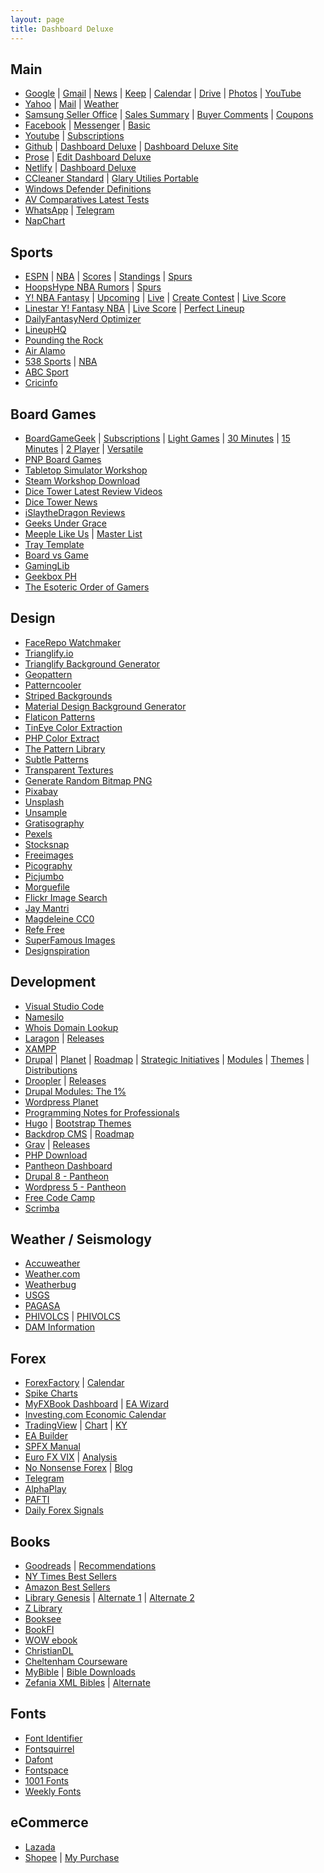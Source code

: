 ```yaml
---
layout: page
title: Dashboard Deluxe
---
```

<div class="container">
  <div class="row">
    <div class="col">
      <h2 id="main">Main</h2>
      <ul>
        <li><a href="http://google.com">Google</a> | <a href="http://gmail.com">Gmail</a> | <a href="http://news.google.com/?hl=en-PH&amp;gl=PH&amp;ceid=PH:en">News</a> |  <a href="http://keep.google.com/">Keep</a> | <a href="http://calendar.google.com">Calendar</a> | <a href="http://drive.google.com">Drive</a> | <a href="http://photos.google.com">Photos</a> | <a href="https://www.youtube.com/feed/subscriptions">YouTube</a></li>
        <li><a href="http://mail.yahoo.com">Yahoo</a> |  <a href="http://mail.yahoo.com">Mail</a> | <a href="http://yahoo.com/news/weather/philippines/pasig/pasig-1187115">Weather</a></li>
        <li><a href="http://seller.samsungapps.com">Samsung Seller Office</a> | <a href="http://seller.samsungapps.com/accounting/accountingList.as">Sales Summary</a> | <a href="http://seller.samsungapps.com/comment/getCommentList.as">Buyer Comments</a> | <a href="http://seller.samsungapps.com/product/promotion/promotioncoupon.as">Coupons</a></li>
        <li><a href="https://facebook.com/">Facebook</a> | <a href="https://facebook.com/messages">Messenger</a> | <a href="http://mbasic.facebook.com">Basic</a></li>
        <li><a href="https://www.youtube.com/">Youtube</a> | <a href="https://www.youtube.com/feed/subscriptions">Subscriptions</a></li>
        <li><a href="http://github.com">Github</a> | <a href="http://github.com/dashboarddeluxe/">Dashboard Deluxe</a> | <a href="http://github.com/dashboarddeluxe/dashboarddeluxe.github.io">Dashboard Deluxe Site</a></li>
        <li><a href="http://prose.io">Prose</a> | <a href="http://prose.io/#dashboarddeluxe/dashboarddeluxe.github.io/edit/master/index.md">Edit Dashboard Deluxe</a></li>
        <li><a href="http://app.netlify.com/">Netlify</a> | <a href="http://dashboarddeluxe.netlify.com">Dashboard Deluxe</a></li>
        <li><a href="https://www.ccleaner.com/ccleaner/download/standard">CCleaner Standard</a> | <a href="http://download.glarysoft.com/guportable.zip">Glary Utilies Portable</a></li>
        <li><a href="https://www.microsoft.com/en-us/wdsi/definitions">Windows Defender Definitions</a></li>
        <li><a href="https://www.av-comparatives.org/latest-tests/">AV Comparatives Latest Tests</a></li>
        <li><a href="https://web.whatsapp.com/">WhatsApp</a> | <a href="https://web.telegram.org/">Telegram</a></li>
        <li><a href="https://napchart.com/app">NapChart</a></li>
      </ul>
      <h2 id="sports">Sports</h2>
      <ul>
        <li><a href="http://global.espn.com/?src=com">ESPN</a> | <a href="http://espn.com/nba">NBA</a> | <a href="http://www.espn.com/nba/scoreboard">Scores</a> | <a href="http://www.espn.com/nba/standings">Standings</a> | <a href="http://www.espn.com/nba/team/_/name/sa/san-antonio-spurs">Spurs</a></li>
        <li><a href="http://hoopshype.com/rumors">HoopsHype NBA Rumors</a> | <a href="http://hoopshype.com/team/san-antonio-spurs/">Spurs</a></li>
        <li><a href="http://sports.yahoo.com/dailyfantasy">Y! NBA Fantasy</a> | <a href="http://sports.yahoo.com/dailyfantasy/contests/upcoming">Upcoming</a> | <a href="http://sports.yahoo.com/dailyfantasy/contests/live">Live</a> | <a href="http://sports.yahoo.com/dailyfantasy/contest/create">Create Contest</a> | <a href="http://sports.yahoo.com/dailyfantasy/research/live">Live Score</a></li>
        <li><a href="http://www.linestarapp.com/DailyDashboard/Sport/NBA/Site/Yahoo">Linestar Y! Fantasy NBA</a> | <a href="http://www.linestarapp.com/LiveScoring/Sport/NBA/Site/Yahoo">Live Score</a> | <a href="http://www.linestarapp.com/Perfect/Sport/NBA/Site/Yahoo">Perfect Lineup</a></li>
        <li><a href="http://dailyfantasynerd.com/optimizer/yahoo/nba">DailyFantasyNerd Optimizer</a></li>
        <li><a href="https://rotogrinders.com/lineuphq/nba?site=yahoo">LineupHQ</a></li>
        <li><a href="http://www.poundingtherock.com/">Pounding the Rock</a></li>
        <li><a href="https://airalamo.com/">Air Alamo</a></li>
        <li><a href="http://fivethirtyeight.com/sports/">538 Sports</a> | <a href="http://fivethirtyeight.com/tag/nba/">NBA</a></li>
        <li><a href="http://abc.net.au/news/sport/">ABC Sport</a></li>
        <li><a href="http://espncricinfo.com/?edition-view=espncricinfo-en-au&amp;set=true">Cricinfo</a></li>
      </ul>
      <h2 id="boardgames">Board Games</h2>
      <ul>
        <li><a href="http://boardgamegeek.com">BoardGameGeek</a> | <a href="http://boardgamegeek.com/subscriptions">Subscriptions</a> | <a href="https://boardgamegeek.com/search/boardgame?sort=rank&amp;advsearch=1&amp;q=&amp;include%5Bdesignerid%5D=&amp;include%5Bpublisherid%5D=&amp;geekitemname=&amp;range%5Byearpublished%5D%5Bmin%5D=&amp;range%5Byearpublished%5D%5Bmax%5D=&amp;range%5Bminage%5D%5Bmax%5D=&amp;range%5Bnumvoters%5D%5Bmin%5D=&amp;range%5Bnumweights%5D%5Bmin%5D=&amp;range%5Bminplayers%5D%5Bmax%5D=&amp;range%5Bmaxplayers%5D%5Bmin%5D=&amp;range%5Bleastplaytime%5D%5Bmin%5D=&amp;range%5Bplaytime%5D%5Bmax%5D=&amp;floatrange%5Bavgrating%5D%5Bmin%5D=&amp;floatrange%5Bavgrating%5D%5Bmax%5D=&amp;floatrange%5Bavgweight%5D%5Bmin%5D=1&amp;floatrange%5Bavgweight%5D%5Bmax%5D=2&amp;colfiltertype=&amp;searchuser=jorap&amp;playerrangetype=normal&amp;B1=Submit">Light Games</a> | <a href="https://boardgamegeek.com/search/boardgame?sort=rank&amp;advsearch=1&amp;q=&amp;include%5Bdesignerid%5D=&amp;include%5Bpublisherid%5D=&amp;geekitemname=&amp;range%5Byearpublished%5D%5Bmin%5D=&amp;range%5Byearpublished%5D%5Bmax%5D=&amp;range%5Bminage%5D%5Bmax%5D=&amp;range%5Bnumvoters%5D%5Bmin%5D=&amp;range%5Bnumweights%5D%5Bmin%5D=&amp;range%5Bminplayers%5D%5Bmax%5D=&amp;range%5Bmaxplayers%5D%5Bmin%5D=&amp;range%5Bleastplaytime%5D%5Bmin%5D=&amp;range%5Bplaytime%5D%5Bmax%5D=30&amp;floatrange%5Bavgrating%5D%5Bmin%5D=&amp;floatrange%5Bavgrating%5D%5Bmax%5D=&amp;floatrange%5Bavgweight%5D%5Bmin%5D=1&amp;floatrange%5Bavgweight%5D%5Bmax%5D=2&amp;colfiltertype=&amp;searchuser=&amp;playerrangetype=normal&amp;B1=Submit">30 Minutes</a> | <a href="https://boardgamegeek.com/search/boardgame?sort=rank&amp;advsearch=1&amp;q=&amp;include%5Bdesignerid%5D=&amp;include%5Bpublisherid%5D=&amp;geekitemname=&amp;range%5Byearpublished%5D%5Bmin%5D=&amp;range%5Byearpublished%5D%5Bmax%5D=&amp;range%5Bminage%5D%5Bmax%5D=&amp;range%5Bnumvoters%5D%5Bmin%5D=&amp;range%5Bnumweights%5D%5Bmin%5D=&amp;range%5Bminplayers%5D%5Bmax%5D=&amp;range%5Bmaxplayers%5D%5Bmin%5D=&amp;range%5Bleastplaytime%5D%5Bmin%5D=&amp;range%5Bplaytime%5D%5Bmax%5D=15&amp;floatrange%5Bavgrating%5D%5Bmin%5D=&amp;floatrange%5Bavgrating%5D%5Bmax%5D=&amp;floatrange%5Bavgweight%5D%5Bmin%5D=1&amp;floatrange%5Bavgweight%5D%5Bmax%5D=2&amp;colfiltertype=&amp;searchuser=&amp;playerrangetype=normal&amp;B1=Submit">15 Minutes</a> | <a href="https://boardgamegeek.com/search/boardgame?sort=rank&amp;advsearch=1&amp;q=&amp;include%5Bdesignerid%5D=&amp;include%5Bpublisherid%5D=&amp;geekitemname=&amp;range%5Byearpublished%5D%5Bmin%5D=&amp;range%5Byearpublished%5D%5Bmax%5D=&amp;range%5Bminage%5D%5Bmax%5D=&amp;range%5Bnumvoters%5D%5Bmin%5D=&amp;range%5Bnumweights%5D%5Bmin%5D=&amp;range%5Bminplayers%5D%5Bmax%5D=2&amp;range%5Bmaxplayers%5D%5Bmin%5D=2&amp;range%5Bleastplaytime%5D%5Bmin%5D=&amp;range%5Bplaytime%5D%5Bmax%5D=&amp;floatrange%5Bavgrating%5D%5Bmin%5D=&amp;floatrange%5Bavgrating%5D%5Bmax%5D=&amp;floatrange%5Bavgweight%5D%5Bmin%5D=1&amp;floatrange%5Bavgweight%5D%5Bmax%5D=2&amp;colfiltertype=&amp;searchuser=&amp;playerrangetype=exclusive&amp;B1=Submit">2 Player</a> | <a href="https://boardgamegeek.com/search/boardgame?sort=rank&amp;advsearch=1&amp;q=&amp;include%5Bdesignerid%5D=&amp;include%5Bpublisherid%5D=&amp;geekitemname=&amp;range%5Byearpublished%5D%5Bmin%5D=&amp;range%5Byearpublished%5D%5Bmax%5D=&amp;range%5Bminage%5D%5Bmax%5D=&amp;range%5Bnumvoters%5D%5Bmin%5D=&amp;range%5Bnumweights%5D%5Bmin%5D=&amp;range%5Bminplayers%5D%5Bmax%5D=2&amp;range%5Bmaxplayers%5D%5Bmin%5D=3&amp;range%5Bleastplaytime%5D%5Bmin%5D=&amp;range%5Bplaytime%5D%5Bmax%5D=&amp;floatrange%5Bavgrating%5D%5Bmin%5D=&amp;floatrange%5Bavgrating%5D%5Bmax%5D=&amp;floatrange%5Bavgweight%5D%5Bmin%5D=1&amp;floatrange%5Bavgweight%5D%5Bmax%5D=2&amp;colfiltertype=&amp;searchuser=&amp;playerrangetype=normal&amp;B1=Submit">Versatile</a></li>
        <li><a href="http://www.boardgamer.ru/forum/index.php?action=unread">PNP Board Games</a></li>
        <li><a href="http://steamcommunity.com/app/286160/workshop/">Tabletop Simulator Workshop</a></li>
        <li><a href="http://steamworkshop.download">Steam Workshop Download</a></li>
        <li><a href="http://dicetower.com/board-game-videos?field_category_tid=5">Dice Tower Latest Review Videos</a></li>
        <li><a href="http://dicetowernews.com">Dice Tower News</a></li>
        <li><a href="http://islaythedragon.com/category/game-reviews/">iSlaytheDragon Reviews</a></li>
        <li><a href="http://www.geeksundergrace.com/tabletop/">Geeks Under Grace</a></li>
        <li><a href="http://meeplelikeus.co.uk/">Meeple Like Us</a> | <a href="http://meeplelikeus.co.uk/meeple-like-us-masterlist/">Master List</a></li>
        <li><a href="http://templatemaker.nl/index.php?template=matchbox&amp;source=dielines&amp;lang=en">Tray Template</a></li>
        <li><a href="http://boardvsgame.com">Board vs Game</a></li>
        <li><a href="http://www.gaminglib.com/collections/all?sort_by=created-descending">GamingLib</a></li>
        <li><a href="https://geekboxph.com/collections/new-arrival-1">Geekbox PH</a></li>
        <li><a href="http://www.orderofgamers.com/games/">The Esoteric Order of Gamers</a></li>
      </ul>
      <h2 id="design">Design</h2>
      <ul>
        <li><a href="http://facerepo.com/app/search/results?sortOrder=downloaded-most&amp;faceApp=watchmaker&amp;page=1">FaceRepo Watchmaker</a></li>
        <li><a href="http://trianglify.io/">Trianglify.io</a></li>
        <li><a href="http://alssndro.github.io/trianglify-background-generator/">Trianglify Background Generator</a></li>
        <li><a href="http://btmills.github.io/geopattern/geopattern.html">Geopattern</a></li>
        <li><a href="http://patterncooler.com/">Patterncooler</a></li>
        <li><a href="http://stripedbgs.com/">Striped Backgrounds</a></li>
        <li><a href="http://stringsistemas.com/materialgenerator.html">Material Design Background Generator</a></li>
        <li><a href="http://pattern.flaticon.com/">Flaticon Patterns</a></li>
        <li><a href="http://labs.tineye.com/color/">TinEye Color Extraction</a></li>
        <li><a href="http://www.coolphptools.com/color_extract">PHP Color Extract</a></li>
        <li><a href="http://thepatternlibrary.com/">The Pattern Library</a></li>
        <li><a href="http://www.toptal.com/designers/subtlepatterns/">Subtle Patterns</a></li>
        <li><a href="http://www.transparenttextures.com/">Transparent Textures</a></li>
        <li><a href="https://onlinepngtools.com/generate-random-png">Generate Random Bitmap PNG</a></li>
        <li><a href="http://pixabay.com/">Pixabay</a></li>
        <li><a href="http://unsplash.com/">Unsplash</a></li>
        <li><a href="http://unsample.net/">Unsample</a></li>
        <li><a href="https://gratisography.com/">Gratisography</a></li>
        <li><a href="https://www.pexels.com/">Pexels</a></li>
        <li><a href="https://stocksnap.io">Stocksnap</a></li>
        <li><a href="https://www.freeimages.com/">Freeimages</a></li>
        <li><a href="https://picography.co">Picography</a></li>
        <li><a href="https://picjumbo.com/">Picjumbo</a></li>
        <li><a href="https://morguefile.com">Morguefile</a></li>
        <li><a href="https://www.flickr.com/search/?license=4%2C5%2C6%2C9%2C10&amp;advanced=1&amp;dimension_search_mode=min&amp;height=1024&amp;width=1024&amp;media=photos&amp;text=">Flickr Image Search</a></li>
        <li><a href="https://jaymantri.com">Jay Mantri</a></li>
        <li><a href="https://magdeleine.co/license/cc0/">Magdeleine CC0</a></li>
        <li><a href="http://getrefe.com/downloads/category/free/">Refe Free</a></li>
        <li><a href="https://images.superfamous.com/">SuperFamous Images</a></li>
        <li><a href="https://www.designspiration.net/">Designspiration</a></li>
      </ul>
    </div>
    <div class="col">
      <h2 id="development">Development</h2>
      <ul>
        <li><a href="https://code.visualstudio.com/download">Visual Studio Code</a></li>
        <li><a href="http://www.namesilo.com">Namesilo</a></li>
        <li><a href="https://www.whois.com/whois/">Whois Domain Lookup</a></li>
        <li><a href="http://www.laragon.org/">Laragon</a> | <a href="https://github.com/leokhoa/laragon/releases">Releases</a></li>
        <li><a href="https://www.apachefriends.org/download.html">XAMPP</a></li>
        <li><a href="http://drupal.org/">Drupal</a> | <a href="http://drupal.org/planet">Planet</a> | <a href="https://www.drupal.org/core/roadmap">Roadmap</a> | <a href="https://www.drupal.org/about/strategic-initiatives">Strategic Initiatives</a> | <a href="http://drupal.org/project/project_module?f%5B0%5D=&amp;f%5B1%5D=&amp;f%5B2%5D=&amp;f%5B3%5D=drupal_core%3A7234&amp;f%5B4%5D=sm_field_project_type%3Afull&amp;f%5B5%5D=&amp;text=&amp;solrsort=ds_project_latest_release+desc&amp;op=Search">Modules</a> | <a href="http://drupal.org/project/project_theme?f%5B0%5D=&amp;f%5B1%5D=&amp;f%5B2%5D=drupal_core%3A7234&amp;f%5B3%5D=sm_field_project_type%3Afull&amp;f%5B4%5D=&amp;text=&amp;solrsort=ds_project_latest_release+desc&amp;op=Search">Themes</a> | <a href="https://www.drupal.org/project/project_distribution?f%5B0%5D=&f%5B1%5D=&f%5B2%5D=drupal_core%3A7234&f%5B3%5D=sm_field_project_type%3Afull&f%5B4%5D=&f%5B5%5D=&text=&solrsort=ds_project_latest_release+desc&op=Search">Distributions</a></li>
        <li><a href="https://github.com/droptica/droopler_project/releases">Droopler</a> | <a href="https://www.drupal.org/project/droopler/releases">Releases</a></li>
        <li><a href="http://gogrow.org/tutorials">Drupal Modules: The 1%</a></li>
        <li><a href="http://planet.wordpress.org">Wordpress Planet</a></li>
        <li><a href="http://goalkicker.com/">Programming Notes for Professionals</a></li>
        <li><a href="https://gohugo.io/">Hugo</a> | <a href="https://themes.gohugo.io/tags/bootstrap/">Bootstrap Themes</a></li>
        <li><a href="http://backdropcms.org">Backdrop CMS</a> | <a href="http://backdropcms.org/roadmap">Roadmap</a></li>
        <li><a href="http://getgrav.org/">Grav</a> | <a href="https://github.com/getgrav/grav/releases">Releases</a></li>
        <li><a href="http://php-download.com/">PHP Download</a></li>
        <li><a href="http://dashboard.pantheon.io">Pantheon Dashboard</a></li>
        <li><a href="http://dev-drpl-8.pantheonsite.io">Drupal 8 - Pantheon</a></li>
        <li><a href="http://dev-wp4.pantheonsite.io/wp-admin/">Wordpress 5 - Pantheon</a></li>
        <li><a href="https://learn.freecodecamp.org/">Free Code Camp</a></li>
        <li><a href="https://scrimba.com/">Scrimba</a></li>
      </ul>
      <h2 id="weatherseismology">Weather / Seismology</h2>
      <ul>
        <li><a href="https://www.accuweather.com/en/ph/pasig/264876/hourly-weather-forecast/264876">Accuweather</a></li>
        <li><a href="http://weather.com/weather/hourbyhour/l/RPXX0026:1:RP">Weather.com</a></li>
        <li><a href="http://weatherbug.com/weather-forecast/hourly/pasig-city-national-capital-region-rp">Weatherbug</a></li>
        <li><a href="http://earthquake.usgs.gov/earthquakes/map/#%7B%22feed%22%3A%2230day_sig%22%2C%22search%22%3Anull%2C%22listFormat%22%3A%22default%22%2C%22sort%22%3A%22newest%22%2C%22basemap%22%3A%22terrain%22%2C%22autoUpdate%22%3Atrue%2C%22restrictListToMap%22%3Afalse%2C%22timeZone%22%3A%22utc%22%2C%22mapposition%22%3A%5B%5B-78.49055166160312%2C74.8828125%5D%2C%5B78.42019327591201%2C325.1953125%5D%5D%2C%22overlays%22%3A%7B%22plates%22%3Atrue%7D%2C%22viewModes%22%3A%7B%22map%22%3Atrue%2C%22list%22%3Atrue%2C%22settings%22%3Afalse%2C%22help%22%3Afalse%7D%7D">USGS</a></li>
        <li><a href="http://bagong.pagasa.dost.gov.ph">PAGASA</a></li>
        <li><a href="http://www.phivolcs.dost.gov.ph/index.php/earthquake/earthquake-information3">PHIVOLCS</a> | <a href="http://earthquake.phivolcs.dost.gov.ph/">PHIVOLCS</a></li>
        <li><a href="http://bagong.pagasa.dost.gov.ph/flood#dam-information">DAM Information</a></li>
      </ul>
      <h2 id="forex">Forex</h2>
      <ul>
        <li><a href="http://forexfactory.com">ForexFactory</a> | <a href="http://forexfactory.com/calendar.php">Calendar</a></li>
        <li><a href="https://next.newsimpact.com/economic-indicators/">Spike Charts</a></li>
        <li><a href="http://myfxbook.com/dashboard">MyFXBook Dashboard</a> | <a href="https://www.myfxbook.com/en/help/connect-metatrader-ea">EA Wizard</a></li>
        <li><a href="http://investing.com/economic-calendar/">Investing.com Economic Calendar</a></li>
        <li><a href="https://www.tradingview.com/">TradingView</a> | <a href="https://www.tradingview.com/chart">Chart</a> | <a href="https://www.tradingview.com/u/KarYong/">KY</a></li>
        <li><a href="http://www.eabuilder.com/">EA Builder</a></li>
        <li><a href="http://nobodytrader.com/your-first-trading-account/">SPFX Manual</a></li>
        <li><a href="https://www.barchart.com/stocks/quotes/$EVZ/interactive-chart">Euro FX VIX</a> | <a href="https://www.barchart.com/stocks/quotes/$EVZ/technical-chart?plot=LINE&volume=0&data=DO&density=ML&pricesOn=0&asPctChange=0&logscale=0&indicators=EXPMA(10)&sym=$EVZ&grid=1&height=250&studyheight=200">Analysis</a></li>
        <li><a href="https://nononsenseforex.com/">No Nonsense Forex</a> | <a href="https://nononsenseforex.com/forex-blog/">Blog</a></li>
        <li><a href="http://web.telegram.org">Telegram</a></li>
        <li><a href="http://www.alphaplay.com.sg/">AlphaPlay</a></li>
        <li><a href="http://pafti.org/">PAFTI</a></li>
        <li><a href="http://www.dailyforex.com/forex-technical-analysis/free-forex-signals/page-1">Daily Forex Signals</a></li>
      </ul>
      <h2 id="books">Books</h2>
      <ul>
        <li><a href="https://www.goodreads.com/">Goodreads</a> | <a href="https://www.goodreads.com/recommendations">Recommendations</a></li>
        <li><a href="http://nytimes.com/books/best-sellers/advice-how-to-and-miscellaneous/">NY Times Best Sellers</a></li>
        <li><a href="http://amazon.com/best-sellers-books-Amazon/zgbs/books/ref=zg_bs_unv_b_1_12290_1">Amazon Best Sellers</a></li>
        <li><a href="http://libgen.io/">Library Genesis</a> | <a href="http://gen.lib.rus.ec/">Alternate 1</a> | <a href="http://libgen.pw/">Alternate 2</a></li>
        <li><a href="https://b-ok.org/">Z Library</a></li>
        <li><a href="http://en.booksee.org/">Booksee</a></li>
        <li><a href="http://en.bookfi.net/">BookFI</a></li>
        <li><a href="http://wowebook.org">WOW ebook</a></li>
        <li><a href="http://www.christiandl.com/unread/">ChristianDL</a></li>
        <li><a href="http://www.cheltenhamcourseware.com/">Cheltenham Courseware</a></li>
        <li><a href="https://mybible.zone/index-eng.php">MyBible</a> | <a href="https://www.ph4.org/b4_index.php?k=bibles&amp;q=mybible">Bible Downloads</a> </li>
        <li><a href="https://sourceforge.net/projects/zefania-sharp/files/Bibles/ENG/">Zefania XML Bibles</a> | <a href="https://www.ph4.org/b4_mobi.php?q=zefania">Alternate</a></li>
      </ul>
      <h2 id="fonts">Fonts</h2>
      <ul>
        <li><a href="http://fontsquirrel.com/matcherator">Font Identifier</a></li>
        <li><a href="http://fontsquirrel.com">Fontsquirrel</a></li>
        <li><a href="http://dafont.com">Dafont</a></li>
        <li><a href="http://fontspace.com">Fontspace</a></li>
        <li><a href="http://1001fonts.com">1001 Fonts</a></li>
        <li><a href="http://www.weeklyfonts.com/">Weekly Fonts</a></li>
      </ul>
      <h2 id="ecommerce">eCommerce</h2>
      <ul>
        <li><a href="http://lazada.com.ph/">Lazada</a></li>
        <li><a href="http://shopee.ph/">Shopee</a> | <a href="http://shopee.ph/user/purchase">My Purchase</a></li>
      </ul>
    </div>
  </div>
</div>
